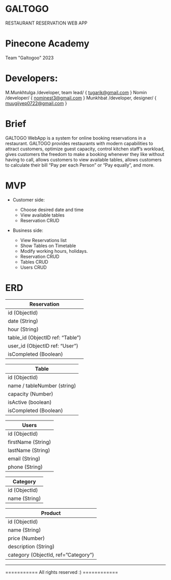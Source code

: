 # GALTOGO

RESTAURANT RESERVATION WEB APP

# Pinecone Academy

Team "Galtogoo" 2023

# Developers:

M.Munkhtulga /developer, team lead/ { tugarik@gmail.com }
Nomin /developer/ { nominest3@gmail.com }
Munkhbat /developer, designer/ { muugiiyep0722@gmail.com }

# Brief

GALTOGO WebApp is a system for online booking reservations in a restaurant. GALTOGO provides restaurants with modern capabilities to attract customers, optimize guest capacity, control kitchen staff’s workload, gives customers the freedom to make a booking whenever they like without having to call, allows customers to view available tables, allows customers to calculate their bill “Pay per each Person” or “Pay equally”, and more.

# MVP

- Customer side:

  - Choose desired date and time
  - View available tables
  - Reservation CRUD

- Business side:

  - View Reservations list
  - Show Tables on Timetable
  - Modify working hours, holidays.
  - Reservation CRUD
  - Tables CRUD
  - Users CRUD

# ERD

| Reservation
|-----------------------------------|
| id (ObjectId)
| date (String)
| hour (String)
| table_id (ObjectID ref: “Table”)
| user_id (ObjectID ref: “User”)
| isCompleted (Boolean)

| Table
|-----------------------------------|
| id (ObjectId)
| name / tableNumber (string)
| capacity (Number)
| isActive (boolean)
| isCompleted (Boolean)

| Users
|-----------------------------------|
| id (ObjectId)
| firstName (String)
| lastName (String)
| email (String)
| phone (String)

| Category
|-----------------------------------|
| id (ObjectId)
| name (String)

| Product
|-----------------------------------|
| id (ObjectId)
| name (String)
| price (Number)
| description (String)
| category (ObjectId, ref=”Category”)

---

=========== All rights reserved :) ============
